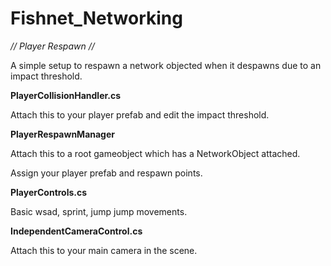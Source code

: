 # Fishnet_Networking

*// Player Respawn //*

A simple setup to respawn a network objected when it despawns due to an impact threshold.

**PlayerCollisionHandler.cs**

Attach this to your player prefab and edit the impact threshold.

**PlayerRespawnManager**

Attach this to a root gameobject which has a NetworkObject attached.

Assign your player prefab and respawn points.

**PlayerControls.cs**

Basic wsad, sprint, jump jump movements.

**IndependentCameraControl.cs**

Attach this to your main camera in the scene.
